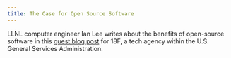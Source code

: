 ```yaml
---
title: The Case for Open Source Software
---
```


LLNL computer engineer Ian Lee writes about the benefits of open-source software in this [guest blog post](https://18f.gsa.gov/2018/07/12/the-case-for-open-source-software/) for 18F, a tech agency within the U.S. General Services Administration.